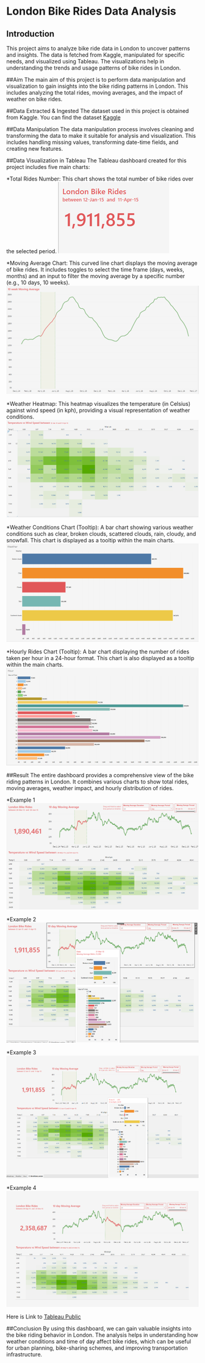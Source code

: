 # London Bike Rides Data Analysis

## Introduction
This project aims to analyze bike ride data in London to uncover patterns and insights. The data is fetched from Kaggle, manipulated for specific needs, and visualized using Tableau. The visualizations help in understanding the trends and usage patterns of bike rides in London.

##Aim
The main aim of this project is to perform data manipulation and visualization to gain insights into the bike riding patterns in London. This includes analyzing the total rides, moving averages, and the impact of weather on bike rides.

##Data Extracted & Ingested
The dataset used in this project is obtained from Kaggle. You can find the dataset [Kaggle](https://www.kaggle.com/datasets/hmavrodiev/london-bike-sharing-dataset)

##Data Manipulation
The data manipulation process involves cleaning and transforming the data to make it suitable for analysis and visualization. This includes handling missing values, transforming date-time fields, and creating new features.

##Data Visualization in Tableau
The Tableau dashboard created for this project includes five main charts:

*Total Rides Number: This chart shows the total number of bike rides over the selected period.
![TotalRidesCount](https://github.com/shovit504/LondonBikeRidesAnalysis/blob/main/images/TotalBikeRidesCount.png)

*Moving Average Chart: This curved line chart displays the moving average of bike rides. It includes toggles to select the time frame (days, weeks, months) and an input to filter the moving average by a specific number (e.g., 10 days, 10 weeks).
![MAC](https://github.com/shovit504/LondonBikeRidesAnalysis/blob/main/images/MovingAverage.png)

*Weather Heatmap: This heatmap visualizes the temperature (in Celsius) against wind speed (in kph), providing a visual representation of weather conditions.
![WeatherHeatmap](https://github.com/shovit504/LondonBikeRidesAnalysis/blob/main/images/WindTempHeatmap.png)

*Weather Conditions Chart (Tooltip): A bar chart showing various weather conditions such as clear, broken clouds, scattered clouds, rain, cloudy, and snowfall. This chart is displayed as a tooltip within the main charts.
![WeatherBar](https://github.com/shovit504/LondonBikeRidesAnalysis/blob/main/images/WeatherBar.png)

*Hourly Rides Chart (Tooltip): A bar chart displaying the number of rides taken per hour in a 24-hour format. This chart is also displayed as a tooltip within the main charts.
![HourBar](https://github.com/shovit504/LondonBikeRidesAnalysis/blob/main/images/HourBar.png)

##Result
The entire dashboard provides a comprehensive view of the bike riding patterns in London. It combines various charts to show total rides, moving averages, weather impact, and hourly distribution of rides.

*Example 1
![Example1](https://github.com/shovit504/LondonBikeRidesAnalysis/blob/main/images/Dashboard.png)

*Example 2
![Example2](https://github.com/shovit504/LondonBikeRidesAnalysis/blob/main/images/Dashboard1.png)

*Example 3
![Example3](https://github.com/shovit504/LondonBikeRidesAnalysis/blob/main/images/Dashboard2.png)

*Example 4
![Example4](https://github.com/shovit504/LondonBikeRidesAnalysis/blob/main/images/Dashboard3.png)

Here is Link to [Tableau Public](https://public.tableau.com/app/profile/shovit.prusty/viz/londonBikeRides/BikeRidesLondon)

##Conclusion
By using this dashboard, we can gain valuable insights into the bike riding behavior in London. The analysis helps in understanding how weather conditions and time of day affect bike rides, which can be useful for urban planning, bike-sharing schemes, and improving transportation infrastructure.
